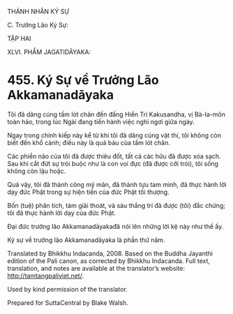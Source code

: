 THÁNH NHÂN KÝ SỰ

C. Trưởng Lão Ký Sự:

TẬP HAI

XLVI. PHẨM JAGATIDĀYAKA:

# 455\. Ký Sự về Trưởng Lão Akkamanadāyaka

Tôi đã dâng cúng tấm lót chân đến đấng Hiền Trí Kakusandha, vị Bà-la-môn toàn hảo, trong lúc Ngài đang tiến hành việc nghỉ ngơi giữa ngày.

Ngay trong chính kiếp này kể từ khi tôi đã dâng cúng vật thí, tôi không còn biết đến khổ cảnh; điều này là quả báu của tấm lót chân.

Các phiền não của tôi đã được thiêu đốt, tất cả các hữu đã được xóa sạch. Sau khi cắt đứt sự trói buộc như là con voi đực (đã được cởi trói), tôi sống không còn lậu hoặc.

Quả vậy, tôi đã thành công mỹ mãn, đã thành tựu tam minh, đã thực hành lời dạy đức Phật trong sự hiện tiền của đức Phật tối thượng.

Bốn (tuệ) phân tích, tám giải thoát, và sáu thắng trí đã được (tôi) đắc chứng; tôi đã thực hành lời dạy của đức Phật.

Đại đức trưởng lão Akkamanadāyakađã nói lên những lời kệ này như thế ấy.

Ký sự về trưởng lão Akkamanadāyaka là phần thứ năm.

Translated by Bhikkhu Indacanda, 2008. Based on the Buddha Jayanthi edition of the Pali canon, as corrected by Bhikkhu Indacanda. Full text, translation, and notes are available at the translator’s website: http://tamtangpaliviet.net/.

Used by kind permission of the translator.

Prepared for SuttaCentral by Blake Walsh.